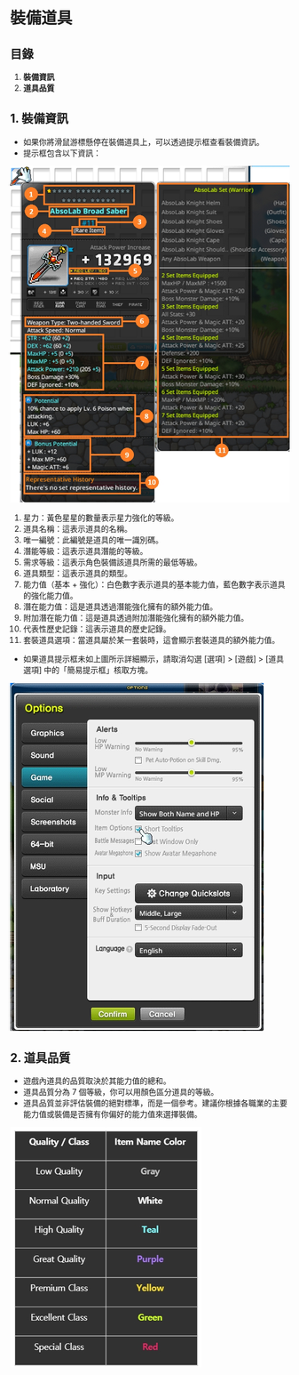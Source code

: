 # 裝備道具

## 目錄

1. **裝備資訊**
2. **道具品質**

## 1. 裝備資訊

* 如果你將滑鼠游標懸停在裝備道具上，可以透過提示框查看裝備資訊。
* 提示框包含以下資訊：

![](../../../.gitbook/assets/image_1747236275982_443.png)

1. 星力：黃色星星的數量表示星力強化的等級。
2. 道具名稱：這表示道具的名稱。
3. 唯一編號：此編號是道具的唯一識別碼。
4. 潛能等級：這表示道具潛能的等級。
5. 需求等級：這表示角色裝備該道具所需的最低等級。
6. 道具類型：這表示道具的類型。
7. 能力值（基本 + 強化）：白色數字表示道具的基本能力值，藍色數字表示道具的強化能力值。
8. 潛在能力值：這是道具透過潛能強化擁有的額外能力值。
9. 附加潛在能力值：這是道具透過附加潛能強化擁有的額外能力值。
10. 代表性歷史記錄：這表示道具的歷史記錄。
11. 套裝道具選項：當道具屬於某一套裝時，這會顯示套裝道具的額外能力值。

* 如果道具提示框未如上圖所示詳細顯示，請取消勾選 \[選項] > \[遊戲] > \[道具選項] 中的「簡易提示框」核取方塊。

![](../../../.gitbook/assets/image_1747236275983_31.png)

## 2. 道具品質

* 遊戲內道具的品質取決於其能力值的總和。
* 道具品質分為 7 個等級，你可以用顏色區分道具的等級。
* 道具品質並非評估裝備的絕對標準，而是一個參考。建議你根據各職業的主要能力值或裝備是否擁有你偏好的能力值來選擇裝備。

![](../../../.gitbook/assets/image_1747236275983_909.png)
